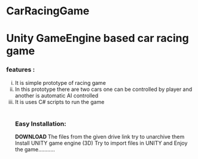 # CarRacingGame
<h1>Unity GameEngine based car racing game</h1>
<h3>features :</h3>
<ol type=i>
  <li>It is simple prototype of racing game</li>
  <li>In this prototype there are two cars one can be controlled by player and another is automatic AI controlled</li>
  <li>It is uses C# scripts to run the game</li>
  <br>
  
  <h3> Easy Installation:</h3>
  <strong> DOWNLOAD </strong>The files from the given drive link try to unarchive them
  Install UNITY game engine (3D) 
  Try to import files in UNITY and Enjoy the game...........
  <a href="
  
